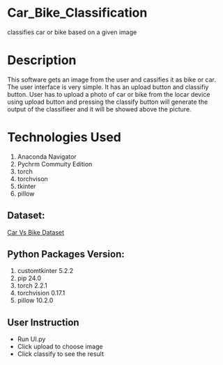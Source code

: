 # Car_Bike_Classification
classifies car or bike based on a given image


# Description
This software gets an image from the user and cassifies it as bike or car. The user interface is very simple. It has an upload button and classifiy button. User has to upload a photo of car or bike from the locar device using upload button and pressing the classify button will generate the output of the classifieer and it will be showed above the picture.

# Technologies Used
1. Anaconda Navigator
2. Pychrm Commuity Edition
3. torch
4. torchvison
5. tkinter
6. pillow

## Dataset:

[Car Vs Bike  Dataset](https://www.kaggle.com/datasets/utkarshsaxenadn/car-vs-bike-classification-dataset)


## Python Packages Version:
1. customtkinter 5.2.2
2. pip 24.0
3. torch 2.2.1
4. torchvision 0.17.1
3. pillow 10.2.0


## User Instruction
- Run UI.py
- Click upload to choose image
- Click classify to see the result 



